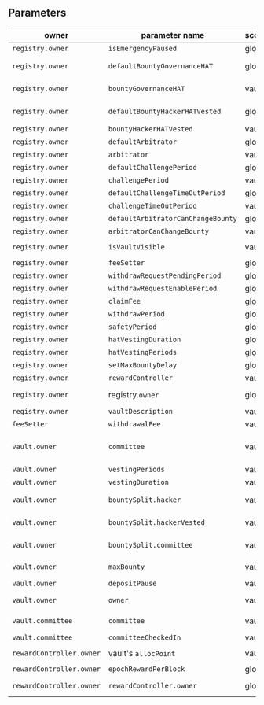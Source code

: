 
## Parameters
| owner | parameter name | scope | default | limits | setter | comments |
|---|---|---|---|---|---|---|
| `registry.owner` | `isEmergencyPaused` | global | false | | `setEmergencyPaused` |
| `registry.owner` | `defaultBountyGovernanceHAT` | global | | +defaultBountyHackerHatVested <= 20% | `registry.setDefaultHATBountySplit` |
| `registry.owner` | `bountyGovernanceHAT` | vault | | +bountyHackerHatVested <= 20% | `vault.setHATBountySplit` |
| `registry.owner` | `defaultBountyHackerHATVested` | global | | +defaultBountyGovernanceHAT <= 20% | `registry.setDefaultHATBountySplit` |
| `registry.owner` | `bountyHackerHATVested` | vault | | +bountyGovernanceHAT<=20% | `vault.setHATBountySplit` |
| `registry.owner` | `defaultArbitrator` | global | registry.owner | | `registry.setDefaultArbitrator` |
| `registry.owner` | `arbitrator` | vault | | |  `vault.setArbitrator` |
| `registry.owner` | `defaultChallengePeriod` | global | 3 days | >= 1 days, <= 5 days |  `registry.setDefaultChallengePeriod` |
| `registry.owner` | `challengePeriod` | vault | 3 days | >= 1 days, <= 5 days | `vault.setChallengePeriod` |
| `registry.owner` | `defaultChallengeTimeOutPeriod` | global | 5 weeks | >= 2 days, <= 85 days |  `registry.setDefaultChallengeTimeOutPeriod` |
| `registry.owner` | `challengeTimeOutPeriod` | vault | 5 weeks | >= 2 days, <= 85 days | `vault.setChallengeTimeOutPeriod` |
| `registry.owner` | `defaultArbitratorCanChangeBounty` | global | true | | `registry.setDefaultArbitratorCanChangeBounty` |
| `registry.owner` | `arbitratorCanChangeBounty` | vault | true | |  `vault.setArbitratorCanChangeBounty` |
| `registry.owner` | `isVaultVisible` | vault | false | | `registry.setVaultVisibility(_vault, _visible)` |
| `registry.owner` | `feeSetter` | global |zero address | | `registry.setFeeSetter` |
| `registry.owner` | `withdrawRequestPendingPeriod` | global | 7 days | <= 90 days | `registry.setWithdrawRequestParams` |
| `registry.owner` | `withdrawRequestEnablePeriod` | global | 7 days | >= 6 hours, <= 100 days | `registry.setWithdrawRequestParams` |
| `registry.owner` | `claimFee` | global | 0 | - | `registry.setClaimFee` |
| `registry.owner` | `withdrawPeriod` | global | 11 hours | >= 1 hours | `registry.setWithdrawSafetyPeriod` |
| `registry.owner` | `safetyPeriod` | global | 1 hours | <= 6 hours | `registry.setWithdrawSafetyPeriod` |
| `registry.owner` | `hatVestingDuration` | global | 90 days | < 180 days |  `registry.setHatVestingParams` |
| `registry.owner` | `hatVestingPeriods` | global | 90 | > 0, <= hatVestingDuration |  `registry.setHatVestingParams` |
| `registry.owner` | `setMaxBountyDelay` | global | 2 days | >= 2 days | `registry.setMaxBountyDelay` |
| `registry.owner` | `rewardController` | vault | | | `vault.addRewardController` | noActiveClaim |
| `registry.owner` |registry.`owner` | global | _hatGovernance | | `registry.transferOwnership`, `registry.renounceOwnership` |
| `registry.owner` | `vaultDescription` | vault | | | `vault.setVaultDescription` | only an event |
| `feeSetter` | `withdrawalFee` | vault | 0 | `<= 200` (<= 2%) | `vault.setWithdrawalFee` |
| `vault.owner` | `committee` | vault | | | `vault.setCommittee` | if committee has not checked in yet |
| `vault.owner` | `vestingPeriods` | vault | | > 0 | `vault.setVestingParams` |
| `vault.owner` | `vestingDuration` | vault | | <= 120 days, > `vestingPeriods` | `vault.setVestingParams` |
| `vault.owner` | `bountySplit.hacker` | vault | | sum(bountySplit) = 100% | `vault.setBountySplit` | noActiveClaim noSafetyPeriod |
| `vault.owner` | `bountySplit.hackerVested` | vault | | sum(bountySplit) = 100% | `vault.setBountySplit` | noActiveClaim noSafetyPeriod |
| `vault.owner` | `bountySplit.committee` | vault | | sum(bountySplit) = 100%, max 10% | `vault.setBountySplit` | noActiveClaim noSafetyPeriod |
| `vault.owner` | `maxBounty` | vault | | `<= 9000` (<= 90%) | `vault.setPendingMaxBounty`, `vault.setMaxBounty` | noActiveClaim |
| `vault.owner` | `depositPause` | vault | | | `vault.setDepositPause` |
| `vault.owner` | `owner` | vault | _hatGovernance | |  `vault.transferOwnership`, `vault.renounceOwnership` |
| `vault.committee` | `committee` | vault | | | `vault.setCommittee` | after `committeeCheckIn` |
| `vault.committee` | `committeeCheckedIn` | vault | | | `vault.committeeCheckIn()` |
| `rewardController.owner` | vault's `allocPoint` | vault | 0 | | `rewardController.setAllocPoint(_vault, _allocPoint)` |
| `rewardController.owner` | `epochRewardPerBlock` | global | | | `rewardController.setEpochRewardPerBlock` |
| `rewardController.owner` | `rewardController.owner` | global | | | `rewardController.transferOwnership`, `rewardController.renounceOwnership` |


